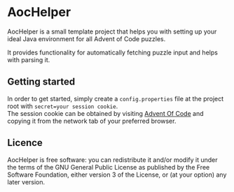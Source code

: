 # AocHelper

AocHelper is a small template project that helps you with setting up your ideal Java environment
for all Advent of Code puzzles.

It provides functionality for automatically fetching puzzle input and helps with parsing it.

## Getting started

In order to get started, simply create a `config.properties` file at the project root with `secret=your session cookie`.  
The session cookie can be obtained by visiting [Advent Of Code]("https://adventofcode.com/") and copying
it from the network tab of your preferred browser.

## Licence

AocHelper is free software: you can redistribute it and/or modify it under the terms of
the GNU General Public License as published by the Free Software Foundation, either version 3 of the License,
or (at your option) any later version.
